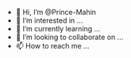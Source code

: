 - 👋 Hi, I’m @Prince-Mahin
- 👀 I’m interested in ...
- 🌱 I’m currently learning ...
- 💞️ I’m looking to collaborate on ...
- 📫 How to reach me ...

<!---
Prince-Mahin/Prince-Mahin is a ✨ special ✨ repository because its `README.md` (this file) appears on your GitHub profile.
You can click the Preview link to take a look at your changes.
--->
